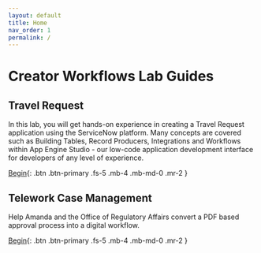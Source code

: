 ```yaml
---
layout: default
title: Home
nav_order: 1
permalink: /
---
```

# Creator Workflows Lab Guides

## Travel Request

In this lab, you will get hands-on experience in creating a Travel Request application using the ServiceNow platform. Many concepts are covered such as Building Tables, Record Producers, Integrations and Workflows within App Engine Studio - our low-code application development interface for developers of any level of experience.

[Begin][TravelRequestLabLink]{: .btn .btn-primary .fs-5 .mb-4 .mb-md-0 .mr-2 }

## Telework Case Management

Help Amanda and the Office of Regulatory Affairs convert a PDF based approval process into a digital workflow. 

[Begin][TeleworkLabLink]{: .btn .btn-primary .fs-5 .mb-4 .mb-md-0 .mr-2 }

[CreatorWorkflowsNow Repo]: https://github.com/CreatorWorkflowsNow/CreatorWorkflowsNow.github.io
[TravelRequestLabLink]: https://creatorworkflowsnow.github.io/docs/lab_travelrequest/
[TeleworkLabLink]: https://low-code.guide/docs/Telework/Introduction/